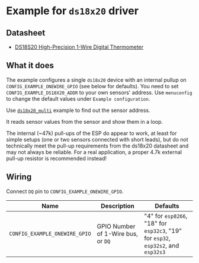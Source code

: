 # Example for `ds18x20` driver

## Datasheet

* [DS18S20 High-Precision 1-Wire Digital Thermometer](https://datasheets.maximintegrated.com/en/ds/DS18S20.pdf)

## What it does

The example configures a single `ds18x20` device with an internal pullup on
`CONFIG_EXAMPLE_ONEWIRE_GPIO` (see below for defaults). You need to set
`CONFIG_EXAMPLE_DS18X20_ADDR` to your own sensors' address. Use `menuconfig`
to change the default values under `Example configuration`.

Use [`ds18x20_multi`](../ds18x20_multi) example to find out the sensor
address.

It reads sensor values from the sensor and show them in a loop.

The internal (~47k) pull-ups of the ESP do appear to work, at least for simple
setups (one or two sensors connected with short leads), but do not technically
meet the pull-up requirements from the ds18x20 datasheet and may not always be
reliable.  For a real application, a proper 4.7k external pull-up resistor is
recommended instead!

## Wiring

Connect `DQ` pin to `CONFIG_EXAMPLE_ONEWIRE_GPIO`.

| Name | Description | Defaults |
|------|-------------|----------|
| `CONFIG_EXAMPLE_ONEWIRE_GPIO` | GPIO Number of 1-Wire bus, or `DQ` | "4" for `esp8266`, "18" for `esp32c3`, "19" for `esp32`, `esp32s2`, and `esp32s3` |
